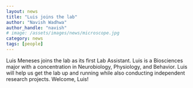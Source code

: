 ```yaml
---
layout: news
title: "Luis joins the lab"
author: "Navish Wadhwa"
author_handle: "navish"
# image: /assets/images/news/microscope.jpg
category: news
tags: [people]
---
```

Luis Meneses joins the lab as its first Lab Assistant. Luis is a Biosciences major with a concentration in Neurobiology, Physiology, and Behavior. Luis will help us get the lab up and running while also conducting independent research projects. Welcome, Luis! 
